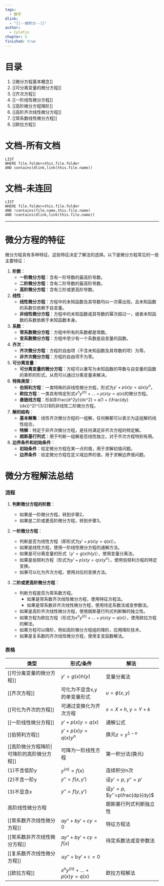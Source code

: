 ```yaml
---
tags:
  - 数学
dlink:
  - "[[--微积分--]]"
author:
  - Cyletix
chapter: 5
finished: true
---
```

# 目录
1. [[微分方程基本概念]]
2. [[可分离变量的微分方程]]
3. [[齐次方程]]
4. [[一阶线性微分方程]]
5. [[高阶微分方程降阶]]
6. [[高阶齐次线性微分方程]]
7. [[常系数线性微分方程]]
8. [[欧拉方程]]

# 文档-所有文档
```dataview
LIST
WHERE file.folder=this.file.folder
AND contains(dlink,link(this.file.name))
```
# 文档-未连回
```dataview
LIST
WHERE file.folder=this.file.folder
AND !contains(file.name,this.file.name)
AND !contains(dlink,link(this.file.name))
```

---
# 微分方程的特征
微分方程具有多种特征，这些特征决定了解法的选择。以下是微分方程常见的一些主要特征：
1. **阶数**：
   - **一阶微分方程**：含有一阶导数的最高阶导数。
   - **二阶微分方程**：含有二阶导数的最高阶导数。
   - **高阶微分方程**：含有三阶或更高阶导数。
2. **线性**：
   - **线性微分方程**：方程中的未知函数及其导数均以一次幂出现，且未知函数的系数仅依赖于自变量。
   - **非线性微分方程**：方程中的未知函数或其导数的幂次超过一，或者未知函数的系数依赖于未知函数本身。
3. **系数**：
   - **常系数微分方程**：方程中所有的系数都是常数。
   - **变系数微分方程**：方程中至少有一个系数是自变量的函数。
4. **齐次**：
   - **齐次微分方程**：方程的自由项（不含未知函数及其导数的项）为零。
   - **非齐次微分方程**：方程的自由项不为零。
5. **可分离变量**：
   - **可分离变量的微分方程**：方程可以重写为未知函数的导数与自变量的函数的乘积的形式，从而可以通过分离变量来解决。
6. **特殊类型**：
   - **伯努利方程**：一类特殊的非线性微分方程，形式为$y' + p(x)y = q(x)y^n$。
   - **欧拉方程**：一类具有特定形式$x^ny^{(n)} + ... + p(x)y = q(x)$的微分方程。
   - **悬链线方程**：形如$\frac{d^2y}{dx^2} = a(1 + (\frac{dy}{dx})^2)^{3/2}$的非线性二阶微分方程。
7. **解的结构**：
   - **基本解集**：线性齐次微分方程的一组解，任何解都可以表示为这组解的线性组合。
   - **特解**：特定于非齐次微分方程，是任何满足非齐次方程的特定解。
   - **朗斯基行列式**：用于判断一组解是否线性独立，对于齐次方程特别有用。
8. **边界条件和初始条件**：
   - **初始条件**：给定微分方程在某一点的值，用于求解初值问题。
   - **边界条件**：给定微分方程在定义域边界的值，用于求解边界值问题。

# 微分方程解法总结

### 流程

1. **判断微分方程的阶数**：
   - 如果是一阶微分方程，转到步骤2。
   - 如果是二阶或更高阶微分方程，转到步骤3。

2. **一阶微分方程**：
   - 判断是否为线性方程（即形式为$y' + p(x)y = q(x)$）。
   - 如果是线性方程，使用一阶线性微分方程的通解方法。
   - 如果是可分离变量的形式（$y' = g(x)h(y)$），使用变量分离法。
   - 如果是伯努利方程（形式为$y' + p(x)y = q(x)y^n$），使用伯努利方程的特定变换。
   - 如果可以化为齐次方程，使用对应的变换方法。

3. **二阶或更高阶微分方程**：
   - 判断方程是否为常系数方程。
     - 如果是常系数齐次线性微分方程，使用特征方程法。
     - 如果是常系数非齐次线性微分方程，使用待定系数法或变参数法。
   - 如果是高阶齐次线性微分方程，使用朗斯基行列式判断解的独立性。
   - 如果方程为欧拉方程（形式为$x^n y^{(n)} + \dots + p(x)y = q(x)$），使用欧拉方程的解法。
   - 如果方程可以降阶，例如高阶微分方程组的降阶，应用降阶技术。
   - 如果是复系数的齐次线性微分方程，使用复变函数解法。

### 表格

| 类型                       | 形式/条件                                     | 解法                            |
| ------------------------ | ----------------------------------------- | ----------------------------- |
| [[可分离变量的微分方程]]           | $y' = g(x)h(y)$                           | 变量分离法                         |
| [[齐次方程]]                 | 可化为不显含x,y的单变量形式                           | $u=\phi(x,y)$                 |
| [[可化为齐次的方程]]             | 可通过变换化为齐次方程                               | $x=X+h$, $y=Y+k$              |
| [[一阶线性微分方程]]             | $y' + p(x)y = q(x)$                       | 通解公式                          |
| [[伯努利方程]]                | $y' + p(x)y = q(x)y^n$                    | 换元$z=y^{1-n}$                 |
| [[高阶微分方程降阶\|可降阶的高阶微分方程]] | 可降为一阶线性方程                                 | 第一积分法(换元)                     |
| (1)不含低阶y                 | $y^{(n)}=f(x)$                            | 连续积分n次                        |
| (2)不含一阶y                 | $y''=f(x,y')$                             | 设$y'=p$, $y''=p'$             |
| (3)不显含x                  | $y''=f(y,y')$                             | 设$y'=p$, $y''=p\frac{dp}{dy}$ |
| 高阶线性微分方程                 |                                           | 朗斯基行列式判断独立性                   |
| [[常系数齐次线性微分方程]]          | $a y'' + b y' + cy = 0$                   | 特征方程法                         |
| [[常系数非齐次线性微分方程]]         | $a y'' + b y' + cy = f(x)$                | 待定系数法或变参数法                    |
| [[复系数齐次线性微分方程]]          | $\mathbb{a}y''+\mathbb{b}y'+\mathbb{c}=0$ |                               |
| [[欧拉方程]]                 | $x^n y^{(n)} + \dots + p(x)y = q(x)$      | 欧拉方程解法                        |
